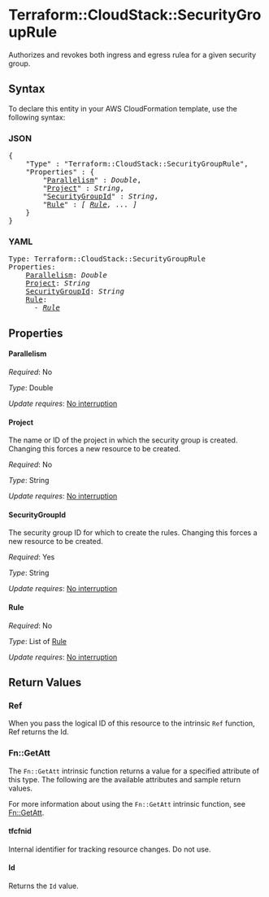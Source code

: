 # Terraform::CloudStack::SecurityGroupRule

Authorizes and revokes both ingress and egress rulea for a given security group.

## Syntax

To declare this entity in your AWS CloudFormation template, use the following syntax:

### JSON

<pre>
{
    "Type" : "Terraform::CloudStack::SecurityGroupRule",
    "Properties" : {
        "<a href="#parallelism" title="Parallelism">Parallelism</a>" : <i>Double</i>,
        "<a href="#project" title="Project">Project</a>" : <i>String</i>,
        "<a href="#securitygroupid" title="SecurityGroupId">SecurityGroupId</a>" : <i>String</i>,
        "<a href="#rule" title="Rule">Rule</a>" : <i>[ <a href="rule.md">Rule</a>, ... ]</i>
    }
}
</pre>

### YAML

<pre>
Type: Terraform::CloudStack::SecurityGroupRule
Properties:
    <a href="#parallelism" title="Parallelism">Parallelism</a>: <i>Double</i>
    <a href="#project" title="Project">Project</a>: <i>String</i>
    <a href="#securitygroupid" title="SecurityGroupId">SecurityGroupId</a>: <i>String</i>
    <a href="#rule" title="Rule">Rule</a>: <i>
      - <a href="rule.md">Rule</a></i>
</pre>

## Properties

#### Parallelism

_Required_: No

_Type_: Double

_Update requires_: [No interruption](https://docs.aws.amazon.com/AWSCloudFormation/latest/UserGuide/using-cfn-updating-stacks-update-behaviors.html#update-no-interrupt)

#### Project

The name or ID of the project in which the security
group is created. Changing this forces a new resource to be created.

_Required_: No

_Type_: String

_Update requires_: [No interruption](https://docs.aws.amazon.com/AWSCloudFormation/latest/UserGuide/using-cfn-updating-stacks-update-behaviors.html#update-no-interrupt)

#### SecurityGroupId

The security group ID for which to create
the rules. Changing this forces a new resource to be created.

_Required_: Yes

_Type_: String

_Update requires_: [No interruption](https://docs.aws.amazon.com/AWSCloudFormation/latest/UserGuide/using-cfn-updating-stacks-update-behaviors.html#update-no-interrupt)

#### Rule

_Required_: No

_Type_: List of <a href="rule.md">Rule</a>

_Update requires_: [No interruption](https://docs.aws.amazon.com/AWSCloudFormation/latest/UserGuide/using-cfn-updating-stacks-update-behaviors.html#update-no-interrupt)

## Return Values

### Ref

When you pass the logical ID of this resource to the intrinsic `Ref` function, Ref returns the Id.

### Fn::GetAtt

The `Fn::GetAtt` intrinsic function returns a value for a specified attribute of this type. The following are the available attributes and sample return values.

For more information about using the `Fn::GetAtt` intrinsic function, see [Fn::GetAtt](https://docs.aws.amazon.com/AWSCloudFormation/latest/UserGuide/intrinsic-function-reference-getatt.html).

#### tfcfnid

Internal identifier for tracking resource changes. Do not use.

#### Id

Returns the <code>Id</code> value.

